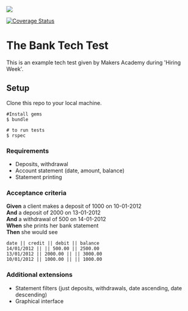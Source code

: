 ![](https://travis-ci.org/olmesm/bank_tech_test.svg?branch=master)

[![Coverage Status](https://coveralls.io/repos/github/olmesm/bank_tech_test/badge.svg?branch=master)](https://coveralls.io/github/olmesm/bank_tech_test?branch=master)

# The Bank Tech Test

This is an example tech test given by Makers Academy during 'Hiring Week'.

## Setup

Clone this repo to your local machine.

```
#Install gems
$ bundle

# to run tests
$ rspec
```

### Requirements
* Deposits, withdrawal
* Account statement (date, amount, balance)
* Statement printing

### Acceptance criteria

**Given** a client makes a deposit of 1000 on 10-01-2012  
**And** a deposit of 2000 on 13-01-2012  
**And** a withdrawal of 500 on 14-01-2012  
**When** she prints her bank statement  
**Then** she would see  


```
date || credit || debit || balance
14/01/2012 || || 500.00 || 2500.00
13/01/2012 || 2000.00 || || 3000.00
10/01/2012 || 1000.00 || || 1000.00
```

### Additional extensions

* Statement filters (just deposits, withdrawals, date ascending, date descending)
* Graphical interface
